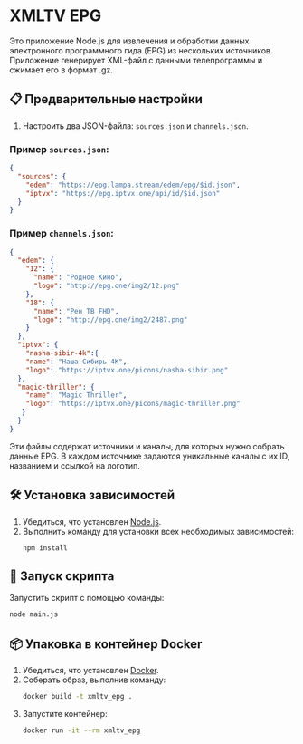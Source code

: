 
# XMLTV EPG

Это приложение Node.js для извлечения и обработки данных электронного программного гида (EPG) из нескольких источников. Приложение генерирует XML-файл с данными телепрограммы и сжимает его в формат .gz.

## 📋 Предварительные настройки

1. Настроить два JSON-файла: `sources.json` и `channels.json`.

### Пример `sources.json`:
```json
{
  "sources": {
    "edem": "https://epg.lampa.stream/edem/epg/$id.json",
    "iptvx": "https://epg.iptvx.one/api/id/$id.json"
  }
}
```

### Пример `channels.json`:
```json
{
  "edem": {
    "12": {
      "name": "Родное Кино",
      "logo": "http://epg.one/img2/12.png"
    },
    "18": {
      "name": "Рен ТВ FHD",
      "logo": "http://epg.one/img2/2487.png"
    }
  },
  "iptvx": {
    "nasha-sibir-4k":{
    "name": "Наша Сибирь 4K",
    "logo": "https://iptvx.one/picons/nasha-sibir.png"
  },
  "magic-thriller": {
    "name": "Magic Thriller",
    "logo": "https://iptvx.one/picons/magic-thriller.png"
   }
  }
}
```

Эти файлы содержат источники и каналы, для которых нужно собрать данные EPG. В каждом источнике задаются уникальные каналы с их ID, названием и ссылкой на логотип.

## 🛠️ Установка зависимостей

1. Убедиться, что установлен [Node.js](https://nodejs.org/).
2. Выполнить команду для установки всех необходимых зависимостей:
   ```bash
   npm install
   ```

## 🚀 Запуск скрипта

Запустить скрипт с помощью команды:
   ```bash
   node main.js
   ```

## 📦 Упаковка в контейнер Docker

1. Убедиться, что установлен [Docker](https://www.docker.com/).
2. Соберать образ, выполнив команду:
   ```bash
   docker build -t xmltv_epg .
   ```
3. Запустите контейнер:
   ```bash
   docker run -it --rm xmltv_epg
   ```

